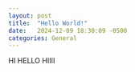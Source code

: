 ```yaml
---
layout: post
title:  "Hello World!"
date:   2024-12-09 18:30:09 -0500
categories: General
---
```


HI HELLO HIIII
